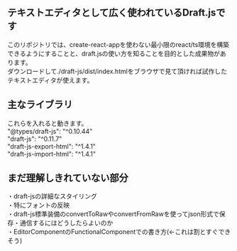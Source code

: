 

## テキストエディタとして広く使われているDraft.jsです

このリポジトリでは、create-react-appを使わない最小限のreact/ts環境を構築できるようにすることと、draft.jsの使い方を知ることを目的とした成果物があります。<br>
ダウンロードして./draft-js/dist/index.htmlをブラウザで見て頂ければ試作したテキストエディタが使えます。<br>

## 主なライブラリ

これらを入れると動きます。<br>
"@types/draft-js": "^0.10.44"<br>
"draft-js": "^0.11.7"<br>
"draft-js-export-html": "^1.4.1"<br>
"draft-js-import-html": "^1.4.1"<br>

## まだ理解しきれていない部分

・draft-jsの詳細なスタイリング<br>
・特にフォントの反映<br>
・draft-js標準装備のconvertToRawやconvertFromRawを使ってjson形式で保存・通信するにはどうしたらよいのか<br>
・EditorComponentのFunctionalComponentでの書き方(←これは割とすぐできそう)<br>
<br>
